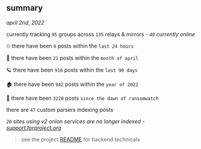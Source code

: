 
## summary
_april 2nd, 2022_

currently tracking `95` groups across `135` relays & mirrors - _`49` currently online_

⏲ there have been `6` posts within the `last 24 hours`

🦈 there have been `21` posts within the `month of april`

🪐 there have been `916` posts within the `last 90 days`

🏚 there have been `942` posts within the `year of 2022`

🦕 there have been `3228` posts `since the dawn of ransomwatch`

there are `47` custom parsers indexing posts

_`20` sites using v2 onion services are no longer indexed - [support.torproject.org](https://support.torproject.org/onionservices/v2-deprecation/)_

> see the project [README](https://github.com/thetanz/ransomwatch#ransomwatch--) for backend technicals
